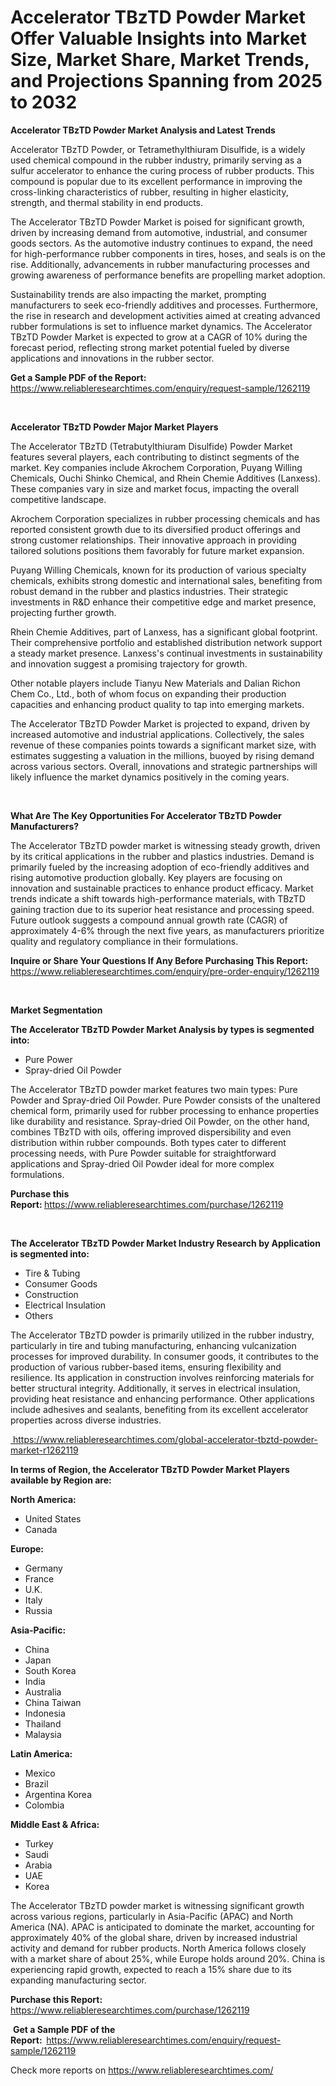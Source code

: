 <p><h1>Accelerator TBzTD Powder Market Offer Valuable Insights into Market Size, Market Share, Market Trends, and Projections Spanning from 2025 to 2032</h1></p><p><strong>Accelerator TBzTD Powder Market Analysis and Latest Trends</strong></p>
<p><p>Accelerator TBzTD Powder, or Tetramethylthiuram Disulfide, is a widely used chemical compound in the rubber industry, primarily serving as a sulfur accelerator to enhance the curing process of rubber products. This compound is popular due to its excellent performance in improving the cross-linking characteristics of rubber, resulting in higher elasticity, strength, and thermal stability in end products.</p><p>The Accelerator TBzTD Powder Market is poised for significant growth, driven by increasing demand from automotive, industrial, and consumer goods sectors. As the automotive industry continues to expand, the need for high-performance rubber components in tires, hoses, and seals is on the rise. Additionally, advancements in rubber manufacturing processes and growing awareness of performance benefits are propelling market adoption. </p><p>Sustainability trends are also impacting the market, prompting manufacturers to seek eco-friendly additives and processes. Furthermore, the rise in research and development activities aimed at creating advanced rubber formulations is set to influence market dynamics. The Accelerator TBzTD Powder Market is expected to grow at a CAGR of 10% during the forecast period, reflecting strong market potential fueled by diverse applications and innovations in the rubber sector.</p></p>
<p><strong>Get a Sample PDF of the Report:&nbsp;</strong> <a href="https://www.reliableresearchtimes.com/enquiry/request-sample/1262119?utm_campaign=3061&utm_medium=2&utm_source=Github&utm_content=ia&utm_term=03042025&utm_id=accelerator-tbztd-powder">https://www.reliableresearchtimes.com/enquiry/request-sample/1262119</a></p>
<p>&nbsp;</p>
<p><strong>Accelerator TBzTD Powder Major Market Players</strong></p>
<p><p>The Accelerator TBzTD (Tetrabutylthiuram Disulfide) Powder Market features several players, each contributing to distinct segments of the market. Key companies include Akrochem Corporation, Puyang Willing Chemicals, Ouchi Shinko Chemical, and Rhein Chemie Additives (Lanxess). These companies vary in size and market focus, impacting the overall competitive landscape.</p><p>Akrochem Corporation specializes in rubber processing chemicals and has reported consistent growth due to its diversified product offerings and strong customer relationships. Their innovative approach in providing tailored solutions positions them favorably for future market expansion.</p><p>Puyang Willing Chemicals, known for its production of various specialty chemicals, exhibits strong domestic and international sales, benefiting from robust demand in the rubber and plastics industries. Their strategic investments in R&D enhance their competitive edge and market presence, projecting further growth.</p><p>Rhein Chemie Additives, part of Lanxess, has a significant global footprint. Their comprehensive portfolio and established distribution network support a steady market presence. Lanxess's continual investments in sustainability and innovation suggest a promising trajectory for growth.</p><p>Other notable players include Tianyu New Materials and Dalian Richon Chem Co., Ltd., both of whom focus on expanding their production capacities and enhancing product quality to tap into emerging markets.</p><p>The Accelerator TBzTD Powder Market is projected to expand, driven by increased automotive and industrial applications. Collectively, the sales revenue of these companies points towards a significant market size, with estimates suggesting a valuation in the millions, buoyed by rising demand across various sectors. Overall, innovations and strategic partnerships will likely influence the market dynamics positively in the coming years.</p></p>
<p>&nbsp;</p>
<p><strong>What Are The Key Opportunities For Accelerator TBzTD Powder Manufacturers?</strong></p>
<p><p>The Accelerator TBzTD powder market is witnessing steady growth, driven by its critical applications in the rubber and plastics industries. Demand is primarily fueled by the increasing adoption of eco-friendly additives and rising automotive production globally. Key players are focusing on innovation and sustainable practices to enhance product efficacy. Market trends indicate a shift towards high-performance materials, with TBzTD gaining traction due to its superior heat resistance and processing speed. Future outlook suggests a compound annual growth rate (CAGR) of approximately 4-6% through the next five years, as manufacturers prioritize quality and regulatory compliance in their formulations.</p></p>
<p><strong>Inquire or Share Your Questions If Any Before Purchasing This Report:</strong> <a href="https://www.reliableresearchtimes.com/enquiry/pre-order-enquiry/1262119?utm_campaign=3061&utm_medium=2&utm_source=Github&utm_content=ia&utm_term=03042025&utm_id=accelerator-tbztd-powder">https://www.reliableresearchtimes.com/enquiry/pre-order-enquiry/1262119</a></p>
<p>&nbsp;</p>
<p><strong>Market Segmentation</strong></p>
<p><strong>The Accelerator TBzTD Powder Market Analysis by types is segmented into:</strong></p>
<p><ul><li>Pure Power</li><li>Spray-dried Oil Powder</li></ul></p>
<p><p>The Accelerator TBzTD powder market features two main types: Pure Powder and Spray-dried Oil Powder. Pure Powder consists of the unaltered chemical form, primarily used for rubber processing to enhance properties like durability and resistance. Spray-dried Oil Powder, on the other hand, combines TBzTD with oils, offering improved dispersibility and even distribution within rubber compounds. Both types cater to different processing needs, with Pure Powder suitable for straightforward applications and Spray-dried Oil Powder ideal for more complex formulations.</p></p>
<p><strong>Purchase this Report:&nbsp;</strong><a href="https://www.reliableresearchtimes.com/purchase/1262119?utm_campaign=3061&utm_medium=2&utm_source=Github&utm_content=ia&utm_term=03042025&utm_id=accelerator-tbztd-powder">https://www.reliableresearchtimes.com/purchase/1262119</a></p>
<p>&nbsp;</p>
<p><strong>The Accelerator TBzTD Powder Market Industry Research by Application is segmented into:</strong></p>
<p><ul><li>Tire & Tubing</li><li>Consumer Goods</li><li>Construction</li><li>Electrical Insulation</li><li>Others</li></ul></p>
<p><p>The Accelerator TBzTD powder is primarily utilized in the rubber industry, particularly in tire and tubing manufacturing, enhancing vulcanization processes for improved durability. In consumer goods, it contributes to the production of various rubber-based items, ensuring flexibility and resilience. Its application in construction involves reinforcing materials for better structural integrity. Additionally, it serves in electrical insulation, providing heat resistance and enhancing performance. Other applications include adhesives and sealants, benefiting from its excellent accelerator properties across diverse industries.</p></p>
<p><a href="https://www.reliableresearchtimes.com/global-accelerator-tbztd-powder-market-r1262119?utm_campaign=3061&utm_medium=2&utm_source=Github&utm_content=ia&utm_term=03042025&utm_id=accelerator-tbztd-powder">&nbsp;https://www.reliableresearchtimes.com/global-accelerator-tbztd-powder-market-r1262119</a></p>
<p><strong>In terms of Region, the Accelerator TBzTD Powder Market Players available by Region are:</strong></p>
<p>
    <p> <strong> North America: </strong>
        <ul>
            <li>United States</li>
            <li>Canada</li>
        </ul>
        </p> 
    <p> <strong> Europe: </strong>
        <ul>
            <li>Germany</li>
            <li>France</li>
            <li>U.K.</li>
            <li>Italy</li>
            <li>Russia</li>
        </ul>
        </p> 
    <p> <strong> Asia-Pacific: </strong>
        <ul>
            <li>China</li>
            <li>Japan</li>
            <li>South Korea</li>
            <li>India</li>
            <li>Australia</li>
            <li>China Taiwan</li>
            <li>Indonesia</li>
            <li>Thailand</li>
            <li>Malaysia</li>
        </ul>
        </p> 
    <p> <strong> Latin America: </strong>
        <ul>
            <li>Mexico</li>
            <li>Brazil</li>
            <li>Argentina Korea</li>
            <li>Colombia</li>
        </ul>
        </p> 
    <p> <strong> Middle East & Africa: </strong>
        <ul>
            <li>Turkey</li>
            <li>Saudi</li>
            <li>Arabia</li>
            <li>UAE</li>
            <li>Korea</li>
        </ul>
    </p>
    </p>
<p><p>The Accelerator TBzTD powder market is witnessing significant growth across various regions, particularly in Asia-Pacific (APAC) and North America (NA). APAC is anticipated to dominate the market, accounting for approximately 40% of the global share, driven by increased industrial activity and demand for rubber products. North America follows closely with a market share of about 25%, while Europe holds around 20%. China is experiencing rapid growth, expected to reach a 15% share due to its expanding manufacturing sector.</p></p>
<p><strong>Purchase this Report: </strong><a href="https://www.reliableresearchtimes.com/purchase/1262119?utm_campaign=3061&utm_medium=2&utm_source=Github&utm_content=ia&utm_term=03042025&utm_id=accelerator-tbztd-powder">https://www.reliableresearchtimes.com/purchase/1262119</a></p>
<p>&nbsp;<strong>Get a Sample PDF of the Report:&nbsp;&nbsp;</strong><a href="https://www.reliableresearchtimes.com/enquiry/request-sample/1262119?utm_campaign=3061&utm_medium=2&utm_source=Github&utm_content=ia&utm_term=03042025&utm_id=accelerator-tbztd-powder">https://www.reliableresearchtimes.com/enquiry/request-sample/1262119</a></p>
<p><strong></strong></p>
<p>Check more reports on <a href="https://www.reliableresearchtimes.com/?utm_campaign=3061&utm_medium=2&utm_source=Github&utm_content=ia&utm_term=03042025&utm_id=accelerator-tbztd-powder">https://www.reliableresearchtimes.com/</a></p>